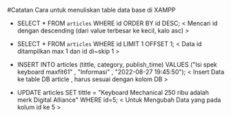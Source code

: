 #Catatan Cara untuk menuliskan table data base di XAMPP 

- SELECT * FROM `articles` WHERE id ORDER BY id DESC; < Mencari id dengan descending (dari value terbesar ke kecil, kalo asc) >

- SELECT * FROM `articles` WHERE id LIMIT 1 OFFSET 1; < Data id ditampilkan max 1 dan id di~skip 1 >

- INSERT INTO articles (tittle, category, publish_time) VALUES ("Isi spek keyboard maxfit61" , "Informasi" , "2022-08-27 19:45:50"); < Insert Data ke table DB article , harus sesuai dengan kolom DB >

- UPDATE articles SET tittle = "Keyboard Mechanical 250 ribu adalah merk Digital Alliance" 
  WHERE id=5; < Untuk Mengubah Data yang pada kolum id ke 5 >

  
